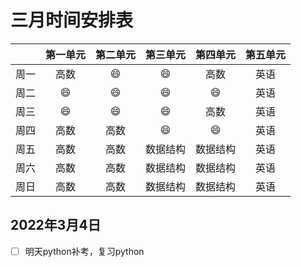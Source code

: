 # 三月时间安排表

|      | 第一单元 | 第二单元 | 第三单元 | 第四单元 | 第五单元 |
| :--: | :------: | :------: | :------: | :------: | :------: |
| 周一 |   高数   | :smile:  | :smile:  |   高数   |   英语   |
| 周二 | :smile:  | :smile:  | :smile:  | :smile:  |   英语   |
| 周三 | :smile:  | :smile:  | :smile:  |   高数   |   英语   |
| 周四 |   高数   |   高数   | :smile:  | :smile:  |   英语   |
| 周五 |   高数   |   高数   | 数据结构 | 数据结构 |   英语   |
| 周六 |   高数   |   高数   | 数据结构 | 数据结构 |   英语   |
| 周日 |   高数   |   高数   | 数据结构 | 数据结构 |   英语   |

## 2022年3月4日

- [ ] 明天python补考，复习python